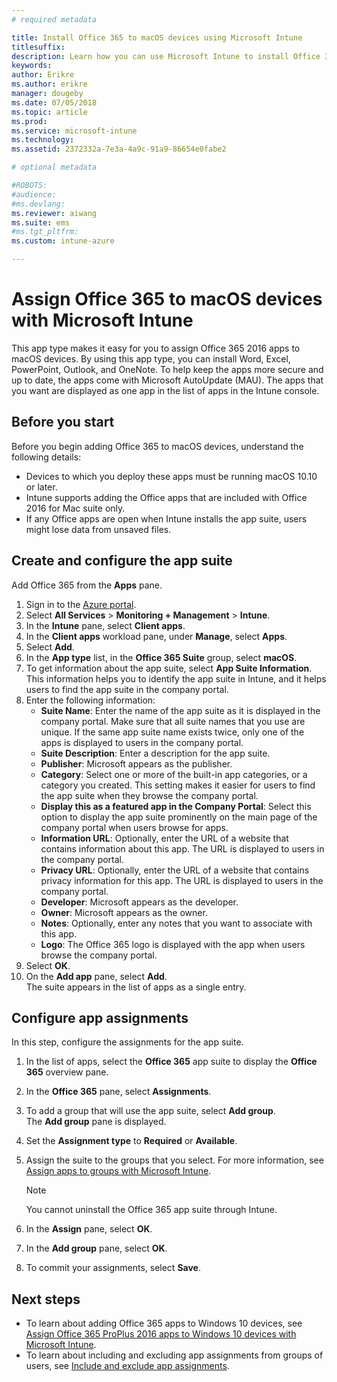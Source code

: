 ```yaml
---
# required metadata

title: Install Office 365 to macOS devices using Microsoft Intune
titlesuffix: 
description: Learn how you can use Microsoft Intune to install Office 365 apps on macOS devices.
keywords:
author: Erikre
ms.author: erikre
manager: dougeby
ms.date: 07/05/2018
ms.topic: article
ms.prod:
ms.service: microsoft-intune
ms.technology:
ms.assetid: 2372332a-7e3a-4a9c-91a9-86654e0fabe2

# optional metadata

#ROBOTS:
#audience:
#ms.devlang:
ms.reviewer: aiwang
ms.suite: ems
#ms.tgt_pltfrm:
ms.custom: intune-azure

---
```


# Assign Office 365 to macOS devices with Microsoft Intune

This app type makes it easy for you to assign Office 365 2016 apps to macOS devices. By using this app type, you can install Word, Excel, PowerPoint, Outlook, and OneNote. To help keep the apps more secure and up to date, the apps come with Microsoft AutoUpdate (MAU). The apps that you want are displayed as one app in the list of apps in the Intune console.


## Before you start

Before you begin adding Office 365 to macOS devices, understand the following details:

- Devices to which you deploy these apps must be running macOS 10.10 or later.
- Intune supports adding the Office apps that are included with Office 2016 for Mac suite only.
- If any Office apps are open when Intune installs the app suite, users might lose data from unsaved files.

## Create and configure the app suite

Add Office 365 from the **Apps** pane.
1. Sign in to the [Azure portal](https://portal.azure.com).
2. Select **All Services** > **Monitoring + Management** > **Intune**.
3. In the **Intune** pane, select **Client apps**.
4. In the **Client apps** workload pane, under **Manage**, select **Apps**. 
5. Select **Add**.
6. In the **App type** list, in the **Office 365 Suite** group, select **macOS**.
7. To get information about the app suite, select **App Suite Information**.  
    This information helps you to identify the app suite in Intune, and it helps users to find the app suite in the company portal.
8. Enter the following information:
	- **Suite Name**: Enter the name of the app suite as it is displayed in the company portal. Make sure that all suite names that you use are unique. If the same app suite name exists twice, only one of the apps is displayed to users in the company portal.
	- **Suite Description**: Enter a description for the app suite.
	- **Publisher**: Microsoft appears as the publisher.
	- **Category**: Select one or more of the built-in app categories, or a category you created. This setting makes it easier for users to find the app suite when they browse the company portal.
	- **Display this as a featured app in the Company Portal**: Select this option to display the app suite prominently on the main page of the company portal when users browse for apps.
	- **Information URL**: Optionally, enter the URL of a website that contains information about this app. The URL is displayed to users in the company portal.
	- **Privacy URL**: Optionally, enter the URL of a website that contains privacy information for this app. The URL is displayed to users in the company portal.
	- **Developer**: Microsoft appears as the developer.
	- **Owner**: Microsoft appears as the owner.
	- **Notes**: Optionally, enter any notes that you want to associate with this app.
	- **Logo**: The Office 365 logo is displayed with the app when users browse the company portal.
9. Select **OK**.
10. On the **Add app** pane, select **Add**.  
	The suite appears in the list of apps as a single entry.

## Configure app assignments

In this step, configure the assignments for the app suite. 

1. In the list of apps, select the **Office 365** app suite to display the **Office 365** overview pane.
2. In the **Office 365** pane, select **Assignments**.
3. To add a group that will use the app suite, select **Add group**.  
    The **Add group** pane is displayed.
4. Set the **Assignment type** to **Required** or **Available**.
5. Assign the suite to the groups that you select. For more information, see [Assign apps to groups with Microsoft Intune](apps-deploy.md).

    >[!Note]
    > You cannot uninstall the Office 365 app suite through Intune.

5. In the **Assign** pane, select **OK**.
6. In the **Add group** pane, select **OK**.
7. To commit your assignments, select **Save**.

## Next steps

- To learn about adding Office 365 apps to Windows 10 devices, see [Assign Office 365 ProPlus 2016 apps to Windows 10 devices with Microsoft Intune](apps-add-office365.md).
- To learn about including and excluding app assignments from groups of users, see [Include and exclude app assignments](apps-inc-exl-assignments.md).

